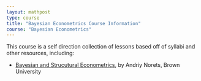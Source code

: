 ```yaml
---
layout: mathpost
type: course
title: "Bayesian Econometrics Course Information" 
course: "Bayesian Econometrics"
---
```


This course is a self direction collection of lessons based off of syllabi and other resources, including:

* [Bayesian and Strucutural Econometrics](https://www.brown.edu/Departments/Economics/Faculty/Andriy_Norets/papers/syllabus_topics_spring2016.pdf), by Andriy Norets, Brown University







